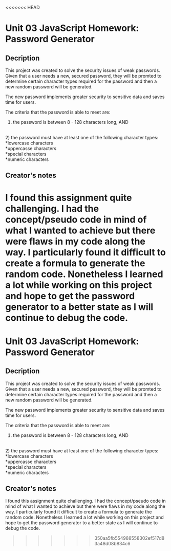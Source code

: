 <<<<<<< HEAD
# Unit 03 JavaScript Homework: Password Generator


## Decription

This project was created to solve the security issues of weak passwords. Given that a user needs a new, secured password, they will be promted to determine certain character types required for the password and then a new random password will be generated.

The new password implements greater security to sensitive data and saves time for users.

The criteria that the password is able to meet are:
<br>
1) the password is between 8 - 128 characters long, AND
<br>
2) the password must have at least one of the following character types:
    *lowercase characters <br>
    *uppercasse characters <br>
    *special characters <br>
    *numeric characters <br>


## Creator's notes

I found this assignment quite challenging. I had the concept/pseudo code in mind of what I wanted to achieve but there were flaws in my code along the way. I particularly found it difficult to create a formula to generate the random code. Nonetheless I learned a lot while working on this project and hope to get the password generator to a better state as I will continue to debug the code.
=======
# Unit 03 JavaScript Homework: Password Generator


## Decription

This project was created to solve the security issues of weak passwords. Given that a user needs a new, secured password, they will be promted to determine certain character types required for the password and then a new random password will be generated.

The new password implements greater security to sensitive data and saves time for users.

The criteria that the password is able to meet are:
<br>
1) the password is between 8 - 128 characters long, AND
<br>
2) the password must have at least one of the following character types:
    *lowercase characters <br>
    *uppercasse characters <br>
    *special characters <br>
    *numeric characters <br>


## Creator's notes

I found this assignment quite challenging. I had the concept/pseudo code in mind of what I wanted to achieve but there were flaws in my code along the way. I particularly found it difficult to create a formula to generate the random code. Nonetheless I learned a lot while working on this project and hope to get the password generator to a better state as I will continue to debug the code.
>>>>>>> 350aa5fb554988558302ef517d83a48d08b834c6
